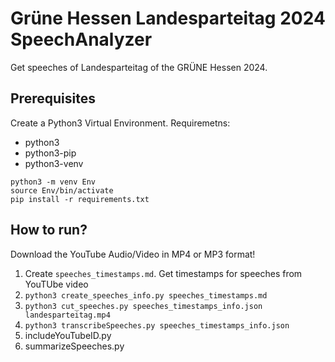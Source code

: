 # Grüne Hessen Landesparteitag 2024 SpeechAnalyzer
Get speeches of Landesparteitag of the GRÜNE Hessen 2024.


## Prerequisites
Create a Python3 Virtual Environment.
Requiremetns:
- python3
- python3-pip
- python3-venv

```SHELL
python3 -m venv Env
source Env/bin/activate
pip install -r requirements.txt
```

## How to run?
Download the YouTube Audio/Video in MP4 or MP3 format!

1. Create `speeches_timestamps.md`. Get timestamps for speeches from YouTUbe video
2. `python3 create_speeches_info.py speeches_timestamps.md`
3. `python3 cut_speeches.py speeches_timestamps_info.json landesparteitag.mp4`
4. `python3 transcribeSpeeches.py speeches_timestamps_info.json`
5. includeYouTubeID.py
6. summarizeSpeeches.py

